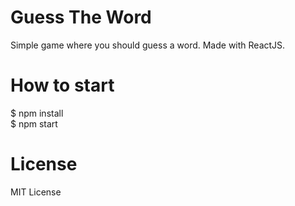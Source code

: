 # Guess The Word
Simple game where you should guess a word. Made with ReactJS.

# How to start
$ npm install \
$ npm start

# License
MIT License
